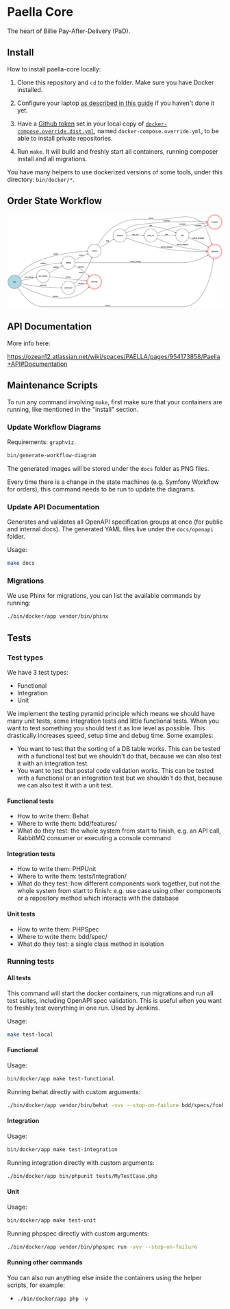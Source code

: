 # Paella Core

The heart of Billie Pay-After-Delivery (PaD).

## Install

How to install paella-core locally:

1. Clone this repository and `cd` to the folder. Make sure you have Docker installed.

2. Configure your laptop [as described in this guide](https://ozean12.atlassian.net/wiki/spaces/INFRA/pages/868385662/Local+Development)
if you haven't done it yet.
   
3. Have a [Github token](https://github.com/settings/tokens) set in your local copy of 
[`docker-compose.override.dist.yml`](docker-compose.override.dist.yml), named `docker-compose.override.yml`,
to be able to install private repositories.

4. Run `make`. It will build and freshly start all containers, running composer install 
and all migrations.

You have many helpers to use dockerized versions of some tools, under this directory: `bin/docker/*`.

## Order State Workflow

![orders_workflow](src/Resources/docs/orders-workflow.png)

## API Documentation

More info here:

https://ozean12.atlassian.net/wiki/spaces/PAELLA/pages/954173858/Paella+API#Documentation

## Maintenance Scripts

To run any command involving `make`, first make sure that your containers are running,
like mentioned in the "install" section.

### Update Workflow Diagrams
Requirements: `graphviz`.

```bash
bin/generate-workflow-diagram
```

The generated images will be stored under the `docs` folder as PNG files.

Every time there is a change in the state machines (e.g. Symfony Workflow for orders),
this command needs to be run to update the diagrams.

### Update API Documentation

Generates and validates all OpenAPI specification groups at once (for public and internal docs).
The generated YAML files live under the `docs/openapi` folder.

Usage:

```bash
make docs
```

### Migrations

We use Phinx for migrations, you can list the available commands by running:
```bash
./bin/docker/app vendor/bin/phinx
```

## Tests

### Test types

We have 3 test types:
* Functional
* Integration
* Unit

We implement the testing pyramid principle which means we should have many unit tests, some integration tests and little functional tests.
When you want to test something you should test it as low level as possible. This drastically increases speed, setup time and debug time.
Some examples:
* You want to test that the sorting of a DB table works. This can be tested with a functional test but we shouldn't do that, because we can also test it with an integration test.
* You want to test that postal code validation works. This can be tested with a functional or an integration test but we shouldn't do that, because we can also test it with a unit test.

#### Functional tests

* How to write them: Behat
* Where to write them: bdd/features/
* What do they test: the whole system from start to finish, e.g. an API call, RabbitMQ consumer or executing a console command

#### Integration tests

* How to write them: PHPUnit
* Where to write them: tests/Integration/
* What do they test: how different components work together, but not the whole system from start to finish: e.g. use case using other components or a repository method which interacts with the database

#### Unit tests

* How to write them: PHPSpec
* Where to write them: bdd/spec/
* What do they test: a single class method in isolation

### Running tests

#### All tests

This command will start the docker containers, run migrations and run all test suites,
including OpenAPI spec validation.
This is useful when you want to freshly test everything in one run.
Used by Jenkins.

Usage:
```bash
make test-local
```

#### Functional

Usage:
```bash
bin/docker/app make test-functional
```

Running behat directly with custom arguments:
```bash
./bin/docker/app vendor/bin/behat -vvv --stop-on-failure bdd/specs/foobar.feature
```

#### Integration
Usage:
```bash
bin/docker/app make test-integration
```

Running integration directly with custom arguments:
```bash
./bin/docker/app bin/phpunit tests/MyTestCase.php
```

#### Unit

Usage:
```bash
bin/docker/app make test-unit
```

Running phpspec directly with custom arguments:
```bash
./bin/docker/app vendor/bin/phpspec run -vvv --stop-on-failure
```

#### Running other commands

You can also run anything else inside the containers using the helper scripts, for example:

-  `./bin/docker/app php -v`
